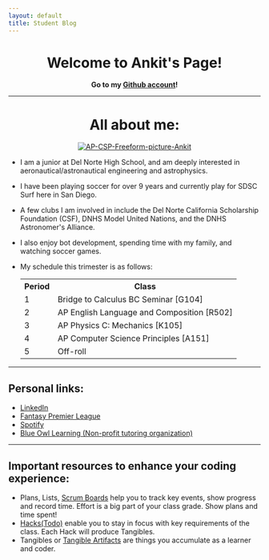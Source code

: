 ```yaml
---
layout: default
title: Student Blog
---
```


<h1 style="text-align: center;"> Welcome to Ankit's Page! </h1>

<p style="text-align: center;"> <b> Go to my <a href="https://github.com/Ankit-177">Github account</a>! </b> </p>

---

<h1 style="text-align: center;"> All about me: </h1>

<center> <a href="https://ibb.co/D91N56Y"><img src="https://i.ibb.co/K25YFQD/AP-CSP-Freeform-picture-Ankit.jpg" alt="AP-CSP-Freeform-picture-Ankit" border="0"></a> </center>

- I am a junior at Del Norte High School, and am deeply interested in aeronautical/astronautical engineering and astrophysics.
- I have been playing soccer for over 9 years and currently play for SDSC Surf here in San Diego. 
- A few clubs I am involved in include the Del Norte California Scholarship Foundation (CSF), DNHS Model United Nations, and the   DNHS Astronomer's Alliance.
- I also enjoy bot development, spending time with my family, and watching soccer games.

- My schedule this trimester is as follows:
    
    <table>
    <tr>
        <th>Period</th>
        <th>Class</th>
    </tr>
    <tr>
        <td>1</td>
        <td>Bridge to Calculus BC Seminar [G104]</td>
    </tr>
    <tr>
        <td>2</td>
        <td>AP English Language and Composition [R502]</td>
    </tr>
    <tr>
        <td>3</td>
        <td>AP Physics C: Mechanics [K105]</td>
    </tr>
    <tr>
        <td>4</td>
        <td>AP Computer Science Principles [A151]</td>
    </tr>
    <tr>
        <td>5</td>
        <td> Off-roll </td>
    </tr>
    </table>

---

## Personal links:
- [LinkedIn](https://www.linkedin.com/in/ankit-pulivendula-628a13286/)
- [Fantasy Premier League](https://fantasy.premierleague.com/entry/417213/history)
- [Spotify](https://open.spotify.com/user/r9a9wy81j00gz9jjfz4hgu5t5)
- [Blue Owl Learning (Non-profit tutoring organization)](https://www.blueowllearning.org) 

---

## Important resources to enhance your coding experience:
- Plans, Lists, [Scrum Boards](https://clickup.com/blog/scrum-board/) help you to track key events, show progress and record time.  Effort is a big part of your class grade.  Show plans and time spent!
- [Hacks(Todo)](https://levelup.gitconnected.com/six-ultimate-daily-hacks-for-every-programmer-60f5f10feae) enable you to stay in focus with key requirements of the class.  Each Hack will produce Tangibles.
- Tangibles or [Tangible Artifacts](https://en.wikipedia.org/wiki/Artifact_(software_development)) are things you accumulate as a learner and coder.



